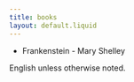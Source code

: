 ```yaml
---
title: books
layout: default.liquid
---
```


- Frankenstein - Mary Shelley



English unless otherwise noted.
